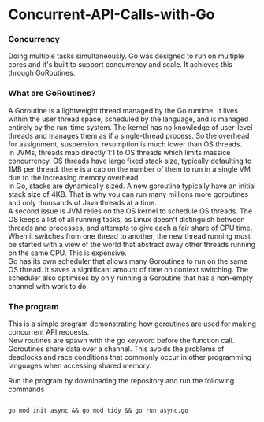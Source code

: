 # Concurrent-API-Calls-with-Go
### Concurrency
Doing multiple tasks simultaneously. Go was designed to run on multiple cores and it's built to support concurrency and scale. It achieves this through GoRoutines.

### What are GoRoutines?
A Goroutine is a lightweight thread managed by the Go runtime. It lives within the user thread space, scheduled by the language, and is managed entirely by the run-time system. The kernel has no knowledge of user-level threads and manages them as if a single-thread process. So the overhead for assignment, suspension, resumption is much lower than OS threads. 
<br>
In JVMs, threads map directly 1:1 to OS threads which limits massice concurrency. OS threads have large fixed stack size, typically defaulting to 1MB per thread.  there is a cap on the number of them to run in a single VM due to the increasing memory overhead. 
<br>
In Go, stacks are dynamically sized. A new goroutine typically have an initial stack size of 4KB.
That is why you can run many millions more goroutines and only thousands of Java threads at a time.
<br>
A second issue is JVM relies on the OS kernel to schedule OS threads. The OS keeps a list of all running tasks, as  Linux doesn't distinguish between threads and processes, and attempts to give each a fair share of CPU time. When it switches from one thread to another, the new thread running must be started with a view of the world that abstract away other threads running on the same CPU. This is expensive.
<br>
Go has its own scheduler that allows many Goroutines to run on the same OS thread. It saves a significant amount of time on context switching. The scheduler also optimises by only running a Goroutine that has a non-empty channel with work to do.


### The program
 This is a simple program demonstrating how goroutines are used for making concurrent API requests. <br>
 New routines are spawn with the go keyword before the function call. Goroutines share data over a channel. This avoids the problems of deadlocks and race conditions that commonly occur in other programming languages when accessing shared memory.
 
Run the program by downloading the repository and run the following commands
```shell

go mod init async && go mod tidy && go run async.go
```
